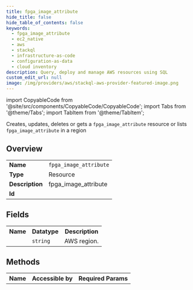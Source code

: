 ```yaml
---
title: fpga_image_attribute
hide_title: false
hide_table_of_contents: false
keywords:
  - fpga_image_attribute
  - ec2_native
  - aws
  - stackql
  - infrastructure-as-code
  - configuration-as-data
  - cloud inventory
description: Query, deploy and manage AWS resources using SQL
custom_edit_url: null
image: /img/providers/aws/stackql-aws-provider-featured-image.png
---
```


import CopyableCode from '@site/src/components/CopyableCode/CopyableCode';
import Tabs from '@theme/Tabs';
import TabItem from '@theme/TabItem';

Creates, updates, deletes or gets a <code>fpga_image_attribute</code> resource or lists <code>fpga_image_attribute</code> in a region

## Overview
<table><tbody>
<tr><td><b>Name</b></td><td><code>fpga_image_attribute</code></td></tr>
<tr><td><b>Type</b></td><td>Resource</td></tr>
<tr><td><b>Description</b></td><td>fpga_image_attribute</td></tr>
<tr><td><b>Id</b></td><td><CopyableCode code="aws.ec2_native.fpga_image_attribute" /></td></tr>
</tbody></table>

## Fields
<table><tbody><tr><th>Name</th><th>Datatype</th><th>Description</th></tr><tr><td><CopyableCode code="region" /></td><td><code>string</code></td><td>AWS region.</td></tr>
</tbody></table>

## Methods

<table><tbody>
  <tr>
    <th>Name</th>
    <th>Accessible by</th>
    <th>Required Params</th>
  </tr>
</tbody></table>






